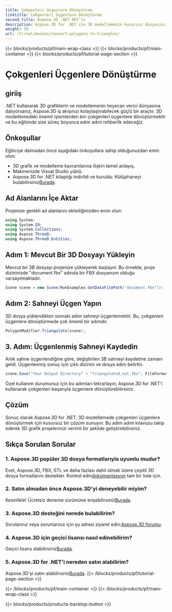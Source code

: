 ```yaml
---
title: Çokgenleri Üçgenlere Dönüştürme
linktitle: Çokgenleri Üçgenlere Dönüştürme
second_title: Aspose.3D .NET API'si
description: Aspose.3D for .NET ile 3D modellemenin kusursuz dünyasını keşfedin. Adım adım kılavuzumuzu kullanarak çokgenleri kolayca üçgenlere dönüştürün. Şimdi ücretsiz deneme sürümünü indirin!
weight: 10
url: /tr/net/meshes/convert-polygons-to-triangles/
---
```


{{< blocks/products/pf/main-wrap-class >}}
{{< blocks/products/pf/main-container >}}
{{< blocks/products/pf/tutorial-page-section >}}

# Çokgenleri Üçgenlere Dönüştürme

## giriiş
.NET kullanarak 3D grafiklerin ve modellemenin heyecan verici dünyasına dalıyorsanız, Aspose.3D iş akışınızı kolaylaştırabilecek güçlü bir araçtır. 3D modellemedeki önemli işlemlerden biri çokgenleri üçgenlere dönüştürmektir ve bu eğitimde size süreç boyunca adım adım rehberlik edeceğiz.
## Önkoşullar
Eğiticiye dalmadan önce aşağıdaki önkoşullara sahip olduğunuzdan emin olun:
- 3D grafik ve modelleme kavramlarına ilişkin temel anlayış.
- Makinenizde Visual Studio yüklü.
-  Aspose.3D for .NET kitaplığı indirildi ve kuruldu. Kütüphaneyi bulabilirsiniz[Burada](https://releases.aspose.com/3d/net/).
## Ad Alanlarını İçe Aktar
Projenize gerekli ad alanlarını eklediğinizden emin olun:
```csharp
using System;
using System.IO;
using System.Collections;
using Aspose.ThreeD;
using Aspose.ThreeD.Entities;
```
## Adım 1: Mevcut Bir 3D Dosyayı Yükleyin
Mevcut bir 3B dosyayı projenize yükleyerek başlayın. Bu örnekte, proje dizininizde "document.fbx" adında bir FBX dosyanızın olduğu varsayılmaktadır.
```csharp
Scene scene = new Scene(RunExamples.GetDataFilePath("document.fbx"));
```
## Adım 2: Sahneyi Üçgen Yapın
3D dosya yüklendikten sonraki adım sahneyi üçgenlemektir. Bu, çokgenleri üçgenlere dönüştürmede çok önemli bir adımdır.
```csharp
PolygonModifier.Triangulate(scene);
```
## 3. Adım: Üçgenlenmiş Sahneyi Kaydedin
Artık sahne üçgenlendiğine göre, değiştirilen 3B sahneyi kaydetme zamanı geldi. Üçgenlenmiş sonuç için çıktı dizinini ve dosya adını belirtin.
```csharp
scene.Save("Your Output Directory" + "triangulated_out.fbx", FileFormat.FBX7400ASCII);
```
Özel kullanım durumunuz için bu adımları tekrarlayın; Aspose.3D for .NET'i kullanarak çokgenleri başarıyla üçgenlere dönüştürebilirsiniz.
## Çözüm
Sonuç olarak Aspose.3D for .NET, 3D modellemede çokgenleri üçgenlere dönüştürmek için kusursuz bir çözüm sunuyor. Bu adım adım kılavuzu takip ederek 3D grafik projelerinizi verimli bir şekilde geliştirebilirsiniz.
## Sıkça Sorulan Sorular
### 1. Aspose.3D popüler 3D dosya formatlarıyla uyumlu mudur?
 Evet, Aspose.3D, FBX, STL ve daha fazlası dahil olmak üzere çeşitli 3D dosya formatlarını destekler. Kontrol edin[dokümantasyon](https://reference.aspose.com/3d/net/) tam bir liste için.
### 2. Satın almadan önce Aspose.3D'yi deneyebilir miyim?
 Kesinlikle! Ücretsiz deneme sürümüne erişebilirsiniz[Burada](https://releases.aspose.com/).
### 3. Aspose.3D desteğini nerede bulabilirim?
 Sorularınız veya sorunlarınız için şu adresi ziyaret edin:[Aspose.3D forumu](https://forum.aspose.com/c/3d/18).
### 4. Aspose.3D için geçici lisansı nasıl edinebilirim?
 Geçici lisans alabilirsiniz[Burada](https://purchase.aspose.com/temporary-license/).
### 5. Aspose.3D for .NET'i nereden satın alabilirim?
 Aspose.3D'yi satın alabilirsiniz[Burada](https://purchase.aspose.com/buy).
{{< /blocks/products/pf/tutorial-page-section >}}

{{< /blocks/products/pf/main-container >}}
{{< /blocks/products/pf/main-wrap-class >}}

{{< blocks/products/products-backtop-button >}}

